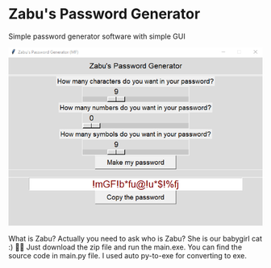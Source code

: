 # Zabu's Password Generator
Simple password generator software with simple GUI

![Zabu's Password Generator](https://raw.githubusercontent.com/firatsakar/zabu-s-password-generator/main/screenshot.PNG)


What is Zabu? Actually you need to ask who is Zabu? She is our babygirl cat :) 🐱‍👤
Just download the zip file and run the main.exe. You can find the source code in main.py file. I used auto py-to-exe for converting to exe.
